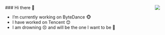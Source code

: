 <img align="right" src="https://github-readme-stats.vercel.app/api?username=raintygao&show_icons=true&icon_color=CE1D2D&text_color=718096&bg_color=ffffff&hide_title=true" />
### Hi there 👋

- I’m currently working on ByteDance 🐵
- I have worked on Tencent 😊
- I am drowning 😣 and will be the one I want to be 🏃

